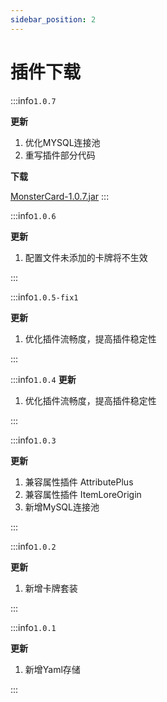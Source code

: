 ```yaml
---
sidebar_position: 2
---
```


# 插件下载

:::info`1.0.7`

**更新**

1. 优化MYSQL连接池
2. 重写插件部分代码

**下载**

[MonsterCard-1.0.7.jar](https://www.goodmc.cn/plugin/MonsterCard/MonsterCard-1.0.7.jar)
:::

:::info`1.0.6`

**更新**

1. 配置文件未添加的卡牌将不生效

:::

:::info`1.0.5-fix1`

**更新**

1. 优化插件流畅度，提高插件稳定性

:::

:::info`1.0.4`
**更新**

1. 优化插件流畅度，提高插件稳定性

:::

:::info`1.0.3`

**更新**

1. 兼容属性插件 AttributePlus
2. 兼容属性插件 ItemLoreOrigin
3. 新增MySQL连接池

:::

:::info`1.0.2`

**更新**

1. 新增卡牌套装

:::

:::info`1.0.1`

**更新**

1. 新增Yaml存储

:::

